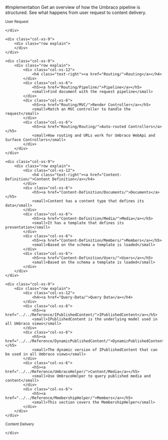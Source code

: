 #Implementation
Get an overview of how the Umbraco pipeline is structured. See what happens from user request to content delivery.

<div class="row implementation">
	<div class="col-sm-12"></div>
</div>

<div class="row">
	<div class="col-xs-3">
		<small class="text-center">User Request</small>
		<span class="dot small">
			<span class="line v-line"></span>
		</span>

	</div>
	
	<div class="col-xs-9">
		<div class="row explain">
		</div>
	</div>
</div>

<div class="row">
	<div class="col-xs-3">
		<span class="dot big icon-Tactics">
			<span class="line v-line top"></span>
			<span class="line v-line"></span>
			<span class="line h-line"></span>
		</span>
		<span class="dot small">
			<span class="line v-line"></span>
			<span class="line h-line"></span>
		</span>
		<span class="dot small">
			<span class="line v-line"></span>
			<span class="line h-line"></span>
		</span>
	</div>
	
	<div class="col-xs-9">
		<div class="row explain">
			<div class="col-xs-12">
				<h4 class="text-right"><a href="Routing/">Routing</a></h4>
			</div>			
			<div class="col-xs-6">
				<h5><a href="Routing/Pipeline/">Pipeline</a></h5>
				<small>Find document with the request pipeline</small>
			</div>
			<div class="col-xs-6">
				<h5><a href="Routing/MVC/">Render Controller</a></h5>
				<small>Match an MVC controller to handle the request</small>
			</div>
			<div class="col-xs-6">
				<h5><a href="Routing/Routing/">Auto-routed Controllers</a></h5>
				<small>How routing and URLs work for Umbraco WebApi and Surface Controllers</small>
			</div>
		</div>
	</div>
</div>

<div class="row">
	<div class="col-xs-3">
		<span class="dot big icon-Folders">
			<span class="line v-line top"></span>
			<span class="line v-line"></span>
			<span class="line h-line"></span>
		</span>
		<span class="dot small">
			<span class="line v-line"></span>
			<span class="line h-line"></span>
		</span>
		<span class="dot small">
			<span class="line v-line"></span>
			<span class="line h-line"></span>
		</span>
	</div>
	
	<div class="col-xs-9">
		<div class="row explain">
			<div class="col-xs-12">
				<h4 class="text-right"><a href="Content-Definition/">Content Definition</a></h4>
			</div>
			<div class="col-xs-6">
				<h5><a href="Content-Definition/Documents/">Documents</a></h5>
				<small>Content has a content type that defines its data</small>
			</div>
			<div class="col-xs-6">
				<h5><a href="Content-Definition/Media/">Media</a></h5>
				<small>It has a template that defines its presentation</small>
			</div>
			<div class="col-xs-6">
				<h5><a href="Content-Definition/Members/">Members</a></h5>
				<small>Based on the schema a template is loaded</small>
			</div>
			<div class="col-xs-6">
				<h5><a href="Content-Definition/Users/">Users</a></h5>
				<small>Based on the schema a template is loaded</small>
			</div>
		</div>
	</div>
</div>

<div class="row">
	<div class="col-xs-3">
		<span class="dot big icon-Server-alt">
			<span class="line v-line top"></span>
			<span class="line v-line"></span>
			<span class="line h-line"></span>
		</span>
		<span class="dot small">
			<span class="line v-line"></span>
			<span class="line h-line"></span>
		</span>
	</div>
	
	<div class="col-xs-9">
		<div class="row explain">
			<div class="col-xs-12">
				<h4><a href="Query-Data/">Query Data</a></h4>
			</div>
			<div class="col-xs-6">
				<h5><a href="../../Reference/IPublishedContent/">IPublishedContent</a></h5>
				<small>IPublishedContent is the underlying model used in all Umbraco views</small>
			</div>
			<div class="col-xs-6">
				<h5><a href="../../Reference/DynamicPublishedContent/">DynamicPublishedContent</a></h5>
				<small>The dynamic version of IPublishedContent that can be used in all Umbraco views</small>
			</div>
			<div class="col-xs-6">
				<h5><a href="../../Reference/UmbracoHelper/">Content/Media</a></h5>
				<small>Use UmbracoHelper to query published media and content</small>
			</div>
			<div class="col-xs-6">
				<h5><a href="../../Reference/MembershipHelper/">Members</a></h5>
				<small>This section covers the MembershipHelper</small>
			</div>
		</div>
	</div>
</div>

<div class="row">
	<div class="col-xs-3">
		<span class="dot small last">
			<span class="line v-line top"></span>
		</span>
		<small class="text-center">Content Delivery</small>

	</div>
</div>
